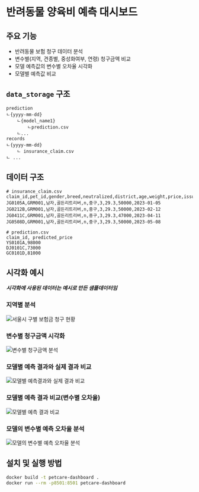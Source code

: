 # 반려동물 양육비 예측 대시보드

## 주요 기능
- 반려동물 보험 청구 데이터 분석
- 변수별(지역, 견종별, 중성화여부, 연령) 청구금액 비교
- 모델 예측값의 변수별 오차율 시각화
- 모델별 예측값 비교 


##  `data_storage` 구조
```
prediction
ㄴ{yyyy-mm-dd}
    ㄴ{model_name1}
        ㄴprediction.csv
    ㄴ...
records
ㄴ{yyyy-mm-dd}
    ㄴ insurance_claim.csv
ㄴ ...
```
## 데이터 구조
```csv
# insurance_claim.csv
claim_id,pet_id,gender,breed,neutralized,district,age,weight,price,issued_at
JG0105A,GRM001,남자,골든리트리버,n,중구,3,29.3,50000,2023-01-05
JG0212B,GRM001,남자,골든리트리버,n,중구,3,29.3,50000,2023-02-12
JG0411C,GRM001,남자,골든리트리버,n,중구,3,29.3,47000,2023-04-11
JG0508D,GRM001,남자,골든리트리버,n,중구,3,29.3,50000,2023-05-08
```

```csv
# prediction.csv
claim_id, predicted_price
YS0101A,98000
DJ0101C,73000
GC0101D,81000
```


## 시각화 예시
***시각화에 사용된 데이터는 예시로 만든 샘플데이터임***
### 지역별 분석
![서울시 구별 보험금 청구 현황](img/by_district.png)

###  변수별 청구금액 시각화
![변수별 청구금액 분석](img/by_variable.png)

### 모델별 예측 결과와 실제 결과 비교
![모델별 예측결과와 실제 결과 비교](img/prediction_by_model.png)

### 모델별 예측 결과 비교(변수별 오차율)
![모델별 예측 결과 비교](img/model_comparison.png)

### 모델의 변수별 예측 오차율 분석
![모델의 변수별 예측 오차율 분석](img/prediction_error_by_breed.png)



## 설치 및 실행 방법
```bash
docker build -t petcare-dashboard .
docker run --rm -p8501:8501 petcare-dashboard
```
